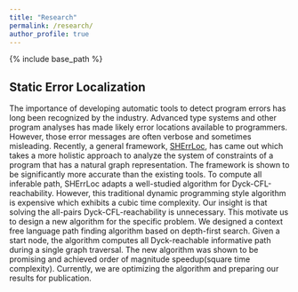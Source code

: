 ```yaml
---
title: "Research"
permalink: /research/
author_profile: true
---
```

{% include base_path %}
## Static Error Localization
The importance of developing automatic tools to detect program errors has long been recognized by the industry. Advanced type systems and other program analyses has made likely error locations available to programmers. However, those error messages are often verbose and sometimes misleading. Recently, a general framework, [SHErrLoc](http://www.cs.cornell.edu/projects/SHErrLoc/), has came out which takes a more holistic approach to analyze the system of constraints of a program that has a natural graph representation. The framework is shown to be significantly more accurate than the existing tools. To compute all inferable path, SHErrLoc adapts a well-studied algorithm for Dyck-CFL-reachability. However, this traditional dynamic programming style algorithm is expensive which exhibits a cubic time complexity. Our insight is that solving the all-pairs Dyck-CFL-reachability is unnecessary. This motivate us to design a new algorithm for the specific problem. We designed a context free language path finding algorithm based on depth-first search. Given a start node, the algorithm computes all Dyck-reachable informative path during a single graph traversal. The new algorithm was shown to be promising and achieved order of magnitude speedup(square time complexity). Currently, we are optimizing the algorithm and preparing our results for publication. 
